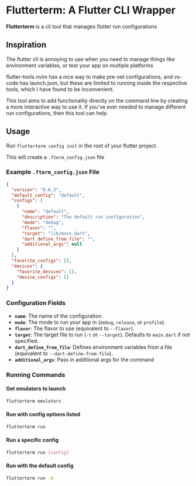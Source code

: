 # Flutterterm: A Flutter CLI Wrapper

**Flutterterm** is a cli tool that manages flutter run configurations

## Inspiration

The flutter cli is annoying to use when you need to manage things like 
environment variables, or test your app on multiple platforms

flutter-tools.nvim has a nice way to make pre-set configurations, and vs-code
has launch.json, but these are limited to running inside the respective tools,
which I have found to be inconvenient. 

This tool aims to add functionality directly on the command line by creating
a more interactive way to use it. If you've ever needed to manage different 
run configurations, then this tool can help. 

## Usage

Run ```flutterterm config init``` in the root of your flutter project.

This will create a `.fterm_config.json` file

### Example `.fterm_config.json` File

```json
{
  "version": "0.0.3",
  "default_config": "default",
  "configs": [
    {
      "name": "default",
      "description": "The default run configuration",
      "mode": "debug",
      "flavor": "",
      "target": "lib/main.dart",
      "dart_define_from_file": "",
      "additional_args": null
    }
  ],
  "favorite_configs": [],
  "devices": {
    "favorite_devices": [],
    "device_configs": []
  }
}
```

### **Configuration Fields**

- **`name`**: The name of the configuration.
- **`mode`**: The mode to run your app in (`debug`, `release`, or `profile`).
- **`flavor`**: The flavor to use (equivalent to `--flavor`).
- **`target`**: The target file to run (`-t` or `--target`). Defaults to `main.dart` if not specified.
- **`dart_define_from_file`**: Defines environment variables from a file (equivalent to `--dart-define-from-file`).
- **`additional_args`**: Pass in additional args for the command


### **Running Commands**

#### Get emulators to launch
```bash
flutterterm emulators
```
#### Run with config options listed
```bash
flutterterm run
```
#### Run a specific config
```bash
flutterterm run [config]
```
#### Run with the default config
```bash
flutterterm run -d
```

